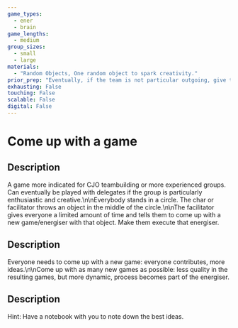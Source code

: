 ```yaml
---
game_types:
  - ener
  - brain
game_lengths:
  - medium
group_sizes:
  - small
  - large
materials:
  - "Random Objects, One random object to spark creativity."
prior_prep: "Eventually, if the team is not particular outgoing, give them five minutes to each think of something on their own. You may need to give an example yourself.\n."
exhausting: False
touching: False
scalable: False
digital: False
---
```

# Come up with a game

## Description
A game more indicated for CJO teambuilding or more experienced groups. Can eventually be played with delegates if the group is particularly enthusiastic and creative.\n\nEverybody stands in a circle. The char or facilitator throws an object in the middle of the circle.\n\nThe facilitator gives everyone a limited amount of time and tells them to come up with a new game/energiser with that object. Make them execute that energiser.

## Description
Everyone needs to come up with a new game: everyone contributes, more ideas.\n\nCome up with as many new games as possible: less quality in the resulting games, but more dynamic, process becomes part of the energiser.

## Description
Hint: Have a notebook with you to note down the best ideas.
